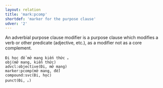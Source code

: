 ```yaml
---
layout: relation
title: 'mark:pcomp'
shortdef: 'marker for the purpose clause'
udver: '2'
---
```


An adverbial purpose clause modifier is a purpose clause which modifies a verb or other predicate (adjective, etc.), as a modifier not as a core complement.

~~~ sdparse
Đi học để mở mang kiến thức 。
obj(mở mang, kiến thức)
advcl:objective(Đi, mở mang)
marker:pcomp(mở mang, để)
compound:svc(Đi, học)
punct(Đi, 。)
~~~

<!-- Interlanguage links updated So kvě 14 19:02:54 CEST 2022 -->

